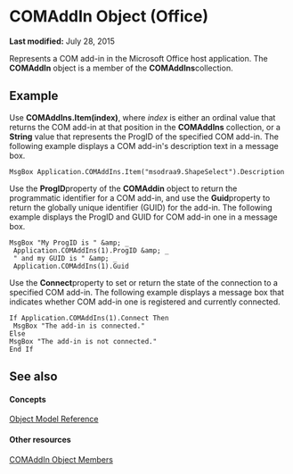 
# COMAddIn Object (Office)

 **Last modified:** July 28, 2015

Represents a COM add-in in the Microsoft Office host application. The  **COMAddIn** object is a member of the **COMAddIns**collection.

## Example

Use  **COMAddIns.Item(index)**, where  _index_ is either an ordinal value that returns the COM add-in at that position in the **COMAddIns** collection, or a **String** value that represents the ProgID of the specified COM add-in. The following example displays a COM add-in's description text in a message box.


```
MsgBox Application.COMAddIns.Item("msodraa9.ShapeSelect").Description
```

Use the  **ProgID**property of the  **COMAddin** object to return the programmatic identifier for a COM add-in, and use the **Guid**property to return the globally unique identifier (GUID) for the add-in. The following example displays the ProgID and GUID for COM add-in one in a message box.




```
MsgBox "My ProgID is " &amp; _ 
 Application.COMAddIns(1).ProgID &amp; _ 
 " and my GUID is " &amp; _ 
 Application.COMAddIns(1).Guid
```

Use the  **Connect**property to set or return the state of the connection to a specified COM add-in. The following example displays a message box that indicates whether COM add-in one is registered and currently connected.




```
If Application.COMAddIns(1).Connect Then 
 MsgBox "The add-in is connected." 
Else 
MsgBox "The add-in is not connected." 
End If
```


## See also


#### Concepts


 [Object Model Reference](499c789a-aba2-0fad-649a-0ea964cd3b5e.md)
#### Other resources


 [COMAddIn Object Members](698d4d8e-6071-acd3-a39b-ab01fd878452.md)
